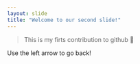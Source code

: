 ```yaml
---
layout: slide
title: "Welcome to our second slide!"
---
```

> This is my firts contribution to github 🍺

Use the left arrow to go back!
